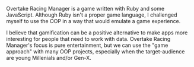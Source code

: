Overtake Racing Manager is a game written with Ruby and some JavaScript. Although Ruby isn't a proper game language, I challenged myself to use the OOP in a way that would emulate a game experience.

I believe that gamification can be a positive alternative to make apps more interesting for people that need to work with data. Overtake Racing Manager's focus is pure entertainment, but we can use the "game approach" with many OOP projects, especially when the target-audience are young Millenials and/or Gen-X.
